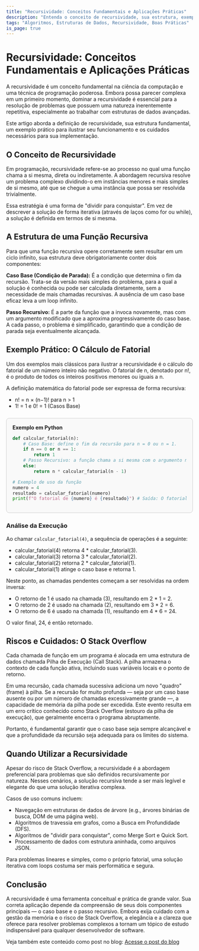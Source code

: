 ```yaml
---
title: "Recursividade: Conceitos Fundamentais e Aplicações Práticas"
description: "Entenda o conceito de recursividade, sua estrutura, exemplos práticos e cuidados essenciais para aplicar essa técnica poderosa na programação"
tags: "Algoritmos, Estruturas de Dados, Recursividade, Boas Práticas"
is_page: true
---
```


# Recursividade: Conceitos Fundamentais e Aplicações Práticas

A recursividade é um conceito fundamental na ciência da computação e uma técnica de programação poderosa. Embora possa parecer complexa em um primeiro momento, dominar a recursividade é essencial para a resolução de problemas que possuem uma natureza inerentemente repetitiva, especialmente ao trabalhar com estruturas de dados avançadas.

Este artigo aborda a definição de recursividade, sua estrutura fundamental, um exemplo prático para ilustrar seu funcionamento e os cuidados necessários para sua implementação.

## O Conceito de Recursividade

Em programação, recursividade refere-se ao processo no qual uma função chama a si mesma, direta ou indiretamente. A abordagem recursiva resolve um problema complexo dividindo-o em instâncias menores e mais simples de si mesmo, até que se chegue a uma instância que possa ser resolvida trivialmente.

Essa estratégia é uma forma de "dividir para conquistar". Em vez de descrever a solução de forma iterativa (através de laços como for ou while), a solução é definida em termos de si mesma.

## A Estrutura de uma Função Recursiva

Para que uma função recursiva opere corretamente sem resultar em um ciclo infinito, sua estrutura deve obrigatoriamente conter dois componentes:

**Caso Base (Condição de Parada):** É a condição que determina o fim da recursão. Trata-se da versão mais simples do problema, para a qual a solução é conhecida ou pode ser calculada diretamente, sem a necessidade de mais chamadas recursivas. A ausência de um caso base eficaz leva a um loop infinito.

**Passo Recursivo:** É a parte da função que a invoca novamente, mas com um argumento modificado que a aproxima progressivamente do caso base. A cada passo, o problema é simplificado, garantindo que a condição de parada seja eventualmente alcançada.

## Exemplo Prático: O Cálculo de Fatorial

Um dos exemplos mais clássicos para ilustrar a recursividade é o cálculo do fatorial de um número inteiro não negativo. O fatorial de n, denotado por n!, é o produto de todos os inteiros positivos menores ou iguais a n.

A definição matemática do fatorial pode ser expressa de forma recursiva:

- n! = n × (n−1)! para n > 1
- 1! = 1 e 0! = 1 (Casos Base)

<div style="border: 1px solid #ccc; border-radius: 8px; padding: 16px; background: #f9f9f9; margin: 24px 0;">
<strong>Exemplo em Python</strong>

```python
def calcular_fatorial(n):
    # Caso Base: define o fim da recursão para n = 0 ou n = 1.
    if n == 0 or n == 1:
        return 1
    # Passo Recursivo: a função chama a si mesma com o argumento n - 1.
    else:
        return n * calcular_fatorial(n - 1)

# Exemplo de uso da função
numero = 4
resultado = calcular_fatorial(numero)
print(f"O fatorial de {numero} é {resultado}") # Saída: O fatorial de 4 é 24
```
</div>

### Análise da Execução

Ao chamar `calcular_fatorial(4)`, a sequência de operações é a seguinte:

- calcular_fatorial(4) retorna 4 * calcular_fatorial(3).
- calcular_fatorial(3) retorna 3 * calcular_fatorial(2).
- calcular_fatorial(2) retorna 2 * calcular_fatorial(1).
- calcular_fatorial(1) atinge o caso base e retorna 1.

Neste ponto, as chamadas pendentes começam a ser resolvidas na ordem inversa:

- O retorno de 1 é usado na chamada (3), resultando em 2 * 1 = 2.
- O retorno de 2 é usado na chamada (2), resultando em 3 * 2 = 6.
- O retorno de 6 é usado na chamada (1), resultando em 4 * 6 = 24.

O valor final, 24, é então retornado.

## Riscos e Cuidados: O Stack Overflow

Cada chamada de função em um programa é alocada em uma estrutura de dados chamada Pilha de Execução (Call Stack). A pilha armazena o contexto de cada função ativa, incluindo suas variáveis locais e o ponto de retorno.

Em uma recursão, cada chamada sucessiva adiciona um novo "quadro" (frame) à pilha. Se a recursão for muito profunda — seja por um caso base ausente ou por um número de chamadas excessivamente grande —, a capacidade de memória da pilha pode ser excedida. Este evento resulta em um erro crítico conhecido como Stack Overflow (estouro da pilha de execução), que geralmente encerra o programa abruptamente.

Portanto, é fundamental garantir que o caso base seja sempre alcançável e que a profundidade da recursão seja adequada para os limites do sistema.

## Quando Utilizar a Recursividade

Apesar do risco de Stack Overflow, a recursividade é a abordagem preferencial para problemas que são definidos recursivamente por natureza. Nesses cenários, a solução recursiva tende a ser mais legível e elegante do que uma solução iterativa complexa.

Casos de uso comuns incluem:

- Navegação em estruturas de dados de árvore (e.g., árvores binárias de busca, DOM de uma página web).
- Algoritmos de travessia em grafos, como a Busca em Profundidade (DFS).
- Algoritmos de "dividir para conquistar", como Merge Sort e Quick Sort.
- Processamento de dados com estrutura aninhada, como arquivos JSON.

Para problemas lineares e simples, como o próprio fatorial, uma solução iterativa com loops costuma ser mais performática e segura.

## Conclusão

A recursividade é uma ferramenta conceitual e prática de grande valor. Sua correta aplicação depende da compreensão de seus dois componentes principais — o caso base e o passo recursivo. Embora exija cuidado com a gestão da memória e o risco de Stack Overflow, a elegância e a clareza que oferece para resolver problemas complexos a tornam um tópico de estudo indispensável para qualquer desenvolvedor de software. 

Veja também este conteúdo como post no blog: [Acesse o post do blog](2025-07-10-Recursividade.html) 